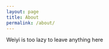 ```yaml
---
layout: page
title: About
permalink: /about/
---
```


Weiyi is too lazy to leave anything here
